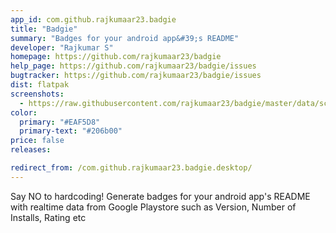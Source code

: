 ```yaml
---
app_id: com.github.rajkumaar23.badgie
title: "Badgie"
summary: "Badges for your android app&#39;s README"
developer: "Rajkumar S"
homepage: https://github.com/rajkumaar23/badgie
help_page: https://github.com/rajkumaar23/badgie/issues
bugtracker: https://github.com/rajkumaar23/badgie/issues
dist: flatpak
screenshots:
  - https://raw.githubusercontent.com/rajkumaar23/badgie/master/data/screenshots/1.png
color:
  primary: "#EAF5D8"
  primary-text: "#206b00"
price: false
releases:

redirect_from: /com.github.rajkumaar23.badgie.desktop/
---
```


<p>Say NO to hardcoding! Generate badges for your android app's README with realtime data from Google Playstore such as Version, Number of Installs, Rating etc</p>